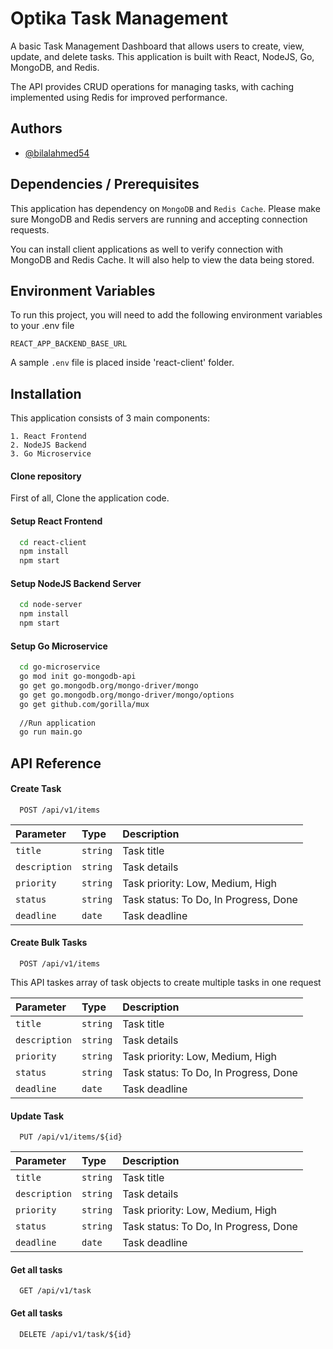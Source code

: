 
# Optika Task Management

A basic Task Management Dashboard that allows users to create, view, update, and delete tasks. This application is built with React, NodeJS, Go, MongoDB, and Redis. 

The API provides CRUD operations for managing tasks, with caching implemented using Redis for improved performance.


## Authors

- [@bilalahmed54](https://github.com/bilalahmed54)


## Dependencies / Prerequisites
This application has dependency on `MongoDB` and `Redis Cache`. Please make sure MongoDB and Redis servers are running and accepting connection requests.

You can install client applications as well to verify connection with MongoDB and Redis Cache. It will also help to view the data being stored.


## Environment Variables

To run this project, you will need to add the following environment variables to your .env file

`REACT_APP_BACKEND_BASE_URL`

A sample `.env` file is placed inside 'react-client' folder.


## Installation
This application consists of 3 main components:

    1. React Frontend
    2. NodeJS Backend
    3. Go Microservice


#### Clone repository
First of all, Clone the application code.

#### Setup React Frontend

```bash  
  cd react-client
  npm install
  npm start
```
    
#### Setup NodeJS Backend Server

```bash  
  cd node-server
  npm install
  npm start
```

#### Setup Go Microservice

```bash  
  cd go-microservice
  go mod init go-mongodb-api
  go get go.mongodb.org/mongo-driver/mongo
  go get go.mongodb.org/mongo-driver/mongo/options
  go get github.com/gorilla/mux
  
  //Run application
  go run main.go
```


## API Reference

#### Create Task

```http
  POST /api/v1/items
```

| Parameter | Type     | Description                       |
| :-------- | :------- | :-------------------------------- |
| `title`      | `string` | Task title |
| `description`      | `string` | Task details |
| `priority`      | `string` | Task priority: Low, Medium, High |
| `status`      | `string` | Task status: To Do, In Progress, Done |
| `deadline`      | `date` | Task deadline |

#### Create Bulk Tasks

```http
  POST /api/v1/items
```
This API taskes array of task objects to create multiple tasks in one request

| Parameter | Type     | Description                       |
| :-------- | :------- | :-------------------------------- |
| `title`      | `string` | Task title |
| `description`      | `string` | Task details |
| `priority`      | `string` | Task priority: Low, Medium, High |
| `status`      | `string` | Task status: To Do, In Progress, Done |
| `deadline`      | `date` | Task deadline |


#### Update Task

```http
  PUT /api/v1/items/${id}
```

| Parameter | Type     | Description                       |
| :-------- | :------- | :-------------------------------- |
| `title`      | `string` | Task title |
| `description`      | `string` | Task details |
| `priority`      | `string` | Task priority: Low, Medium, High |
| `status`      | `string` | Task status: To Do, In Progress, Done |
| `deadline`      | `date` | Task deadline |

#### Get all tasks

```http
  GET /api/v1/task
```

#### Get all tasks

```http
  DELETE /api/v1/task/${id}
```
